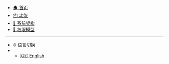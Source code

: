 * [🏠 首页](/zh-cn/README.md)
* [📦 功能](/zh-cn/features.md) 
* [📐 系统架构](/zh-cn/architecture.md)
* [🔐 权限模型](/zh-cn/rbac-model.md)

---

* 🌐 语言切换
* - [🇬🇧 English](/en/)